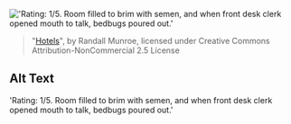 !['Rating: 1/5. Room filled to brim with semen, and when front desk clerk opened mouth to talk, bedbugs poured out.'](https://imgs.xkcd.com/comics/hotels.png)
> "[Hotels](https://xkcd.com/958/)", by Randall Munroe, licensed under Creative Commons Attribution-NonCommercial 2.5 License

## Alt Text
'Rating: 1/5. Room filled to brim with semen, and when front desk clerk opened mouth to talk, bedbugs poured out.'
